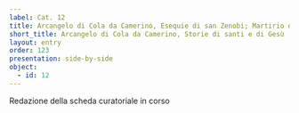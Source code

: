 ```yaml
---
label: Cat. 12
title: Arcangelo di Cola da Camerino, Esequie di san Zenobi; Martirio di sant'Andrea; Deposizione di Cristo; Martirio di san Giovanni Evangelista; Martirio di santa Caterina d'Alessandria
short_title: Arcangelo di Cola da Camerino, Storie di santi e di Gesù
layout: entry
order: 123
presentation: side-by-side
object:
  - id: 12
---
```


Redazione della scheda curatoriale in corso
